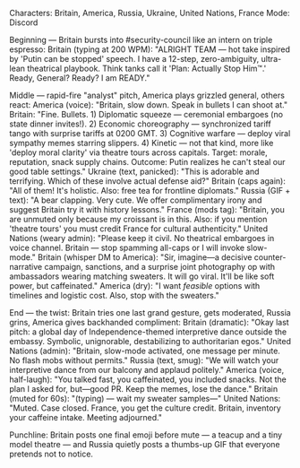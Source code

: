 Characters: Britain, America, Russia, Ukraine, United Nations, France
Mode: Discord

Beginning — Britain bursts into #security-council like an intern on triple espresso:
Britain (typing at 200 WPM): "ALRIGHT TEAM — hot take inspired by 'Putin can be stopped' speech. I have a 12-step, zero-ambiguity, ultra-lean theatrical playbook. Think tanks call it 'Plan: Actually Stop Him™.' Ready, General? Ready? I am READY."

Middle — rapid-fire "analyst" pitch, America plays grizzled general, others react:
America (voice): "Britain, slow down. Speak in bullets I can shoot at."
Britain: "Fine. Bullets. 1) Diplomatic squeeze — ceremonial embargoes (no state dinner invites!). 2) Economic choreography — synchronized tariff tango with surprise tariffs at 0200 GMT. 3) Cognitive warfare — deploy viral sympathy memes starring slippers. 4) Kinetic — not that kind, more like 'deploy moral clarity' via theatre tours across capitals. Target: morale, reputation, snack supply chains. Outcome: Putin realizes he can't steal our good table settings."
Ukraine (text, panicked): "This is adorable and terrifying. Which of these involve actual defense aid?"
Britain (caps again): "All of them! It's holistic. Also: free tea for frontline diplomats."
Russia (GIF + text): "A bear clapping. Very cute. We offer complimentary irony and suggest Britain try it with history lessons."
France (mods tag): "Britain, you are unmuted only because my croissant is in this. Also: if you mention 'theatre tours' you must credit France for cultural authenticity."
United Nations (weary admin): "Please keep it civil. No theatrical embargoes in voice channel. Britain — stop spamming all-caps or I will invoke slow-mode."
Britain (whisper DM to America): "Sir, imagine—a decisive counter-narrative campaign, sanctions, and a surprise joint photography op with ambassadors wearing matching sweaters. It will go viral. It'll be like soft power, but caffeinated."
America (dry): "I want *feasible* options with timelines and logistic cost. Also, stop with the sweaters."

End — the twist: Britain tries one last grand gesture, gets moderated, Russia grins, America gives backhanded compliment:
Britain (dramatic): "Okay last pitch: a global day of Independence-themed interpretive dance outside the embassy. Symbolic, unignorable, destabilizing to authoritarian egos."
United Nations (admin): "Britain, slow-mode activated, one message per minute. No flash mobs without permits."
Russia (text, smug): "We will watch your interpretive dance from our balcony and applaud politely."
America (voice, half-laugh): "You talked fast, you caffeinated, you included snacks. Not the plan I asked for, but—good PR. Keep the memes, lose the dance."
Britain (muted for 60s): "(typing) — wait my sweater samples—"
United Nations: "Muted. Case closed. France, you get the culture credit. Britain, inventory your caffeine intake. Meeting adjourned."

Punchline: Britain posts one final emoji before mute — a teacup and a tiny model theatre — and Russia quietly posts a thumbs-up GIF that everyone pretends not to notice.